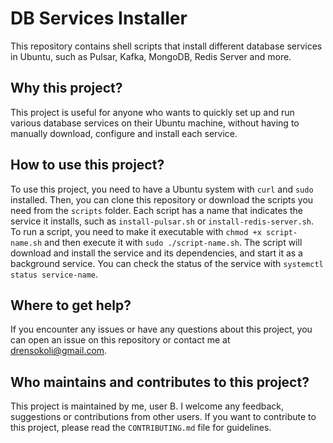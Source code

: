 # DB Services Installer

This repository contains shell scripts that install different database services in Ubuntu, such as Pulsar, Kafka, MongoDB, Redis Server and more.

## Why this project?

This project is useful for anyone who wants to quickly set up and run various database services on their Ubuntu machine, without having to manually download, configure and install each service.

## How to use this project?

To use this project, you need to have a Ubuntu system with `curl` and `sudo` installed. Then, you can clone this repository or download the scripts you need from the `scripts` folder. Each script has a name that indicates the service it installs, such as `install-pulsar.sh` or `install-redis-server.sh`. To run a script, you need to make it executable with `chmod +x script-name.sh` and then execute it with `sudo ./script-name.sh`. The script will download and install the service and its dependencies, and start it as a background service. You can check the status of the service with `systemctl status service-name`.

## Where to get help?

If you encounter any issues or have any questions about this project, you can open an issue on this repository or contact me at drensokoli@gmail.com.

## Who maintains and contributes to this project?

This project is maintained by me, user B. I welcome any feedback, suggestions or contributions from other users. If you want to contribute to this project, please read the `CONTRIBUTING.md` file for guidelines.
